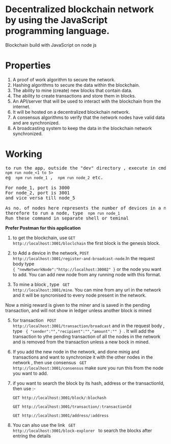 # Decentralized blockchain network by using the JavaScript programming language.
Blockchain build with JavaScript on node js 

# Properties
1) A proof of work algorithm to secure the network.
2) Hashing algorithms to secure the data within the blockchain.
3) The ability to mine (create) new blocks that contain data.
4) The ability to create transactions and store them in blocks.
5) An API/server that will be used to interact with the blockchain from the internet.
6) It will be hosted on a decentralized blockchain network.
7) A consensus algorithms to verify that the network nodes have valid data and are synchronized.
8) A broadcasting system to keep the data in the blockchain network synchronized.

# Working

<pre>to run the app, outside the "dev" directory , execute in cmd or shell : <code> npm run node_<1 to 5> </code>
eg <code> npm run node_1</code> , <code> npm run node_2</code> etc.

For node_1, port is 3000
For node_2, port is 3001 
and vice versa till node_5

As no. of nodes here represents the number of devices in a network, 
therefore to run a node, type <code> npm run node_1 </code>
Run these command in separate shell or teminal
</pre>

<b>Prefer Postman for this application</b>

1) to get the blockchain, use <code>GET http://localhost:3001/bloclchain</code>
the first block is the genesis block.

2) to Add a device in the network,  <code>POST http://localhost:3001/register-and-broadcast-node</code>.In the request body type        
    <code>{ "newNetworkNode":"http://localhost:30002" }</code> or the node you want to add. You can add new node from any running node with this format.
    
 3) To mine a block , type <code> GET http://localhost:3001/mine</code>. You can mine from any url in the network and it will be syncronised to every node present in the network.
 
 Now a minig reward is given to the miner and is saved in the pending transaction, and will not show in ledger unless another block is mined
 
 5) for transaction <code> POST http://localhost:3001/transaction/broadcast</code> and in the request body , 
    type <code> { "sender":"","recipient":"","amount":"" } </code>. It will add the transaction to ythe pending transaction of all the nodes in the network and is removed from the transaction unless a new bock in mined.
 
 6) If you add the new node in the network, and done minig and transactions and want to synchronize it with the other nodes in the network  , then use consensus <code> GET http://localhost:3001/consensus</code> make sure you run this from the node you want to add.

 7) if you want to search the block by its hash, address or the transactionId, then use :- 
 
    <code>GET http://localhost:3001/block/:blochash </code>
    
    <code>GET http://localhost:3001/transaction/:transactionId </code>
    
    <code>GET http://localhost:3001/address/:address </code>
    
  8) You can also use the link <code> GET http://localhost:3001/block-explorer </code> to search the blocks after entring the details
